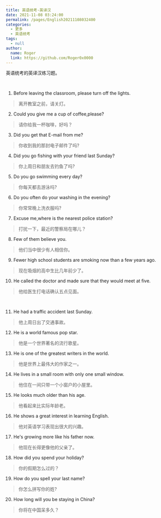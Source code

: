 ```yaml
---
title: 英语统考-英译汉
date: 2021-11-08 03:24:00
permalink: /pages/English20211108032400
categories: 
  - 更多
  - 英语统考
tags: 
  - null
author: 
  name: Roger
  link: https://github.com/Roger0x0000
---
```


英语统考的英译汉练习题。

<!-- more -->

</br>

1. Before leaving the classroom, please turn off the lights.
> 离开教室之前，请关灯。

2. Could you give me a cup of coffee,please?
> 请你给我一杯咖啡，好吗？

3. Did you get that E-mail from me?
> 你收到我的那封电子邮件了吗?

4. Did you go fishing with your friend last Sunday?
> 你上周日和朋友去钓鱼了吗?

5. Do you go swimming every day?
> 你每天都去游泳吗?

6. Do you often do your washing in the evening?
> 你常常晚上洗衣服吗?

7. Excuse me,where is the nearest police station?
> 打扰一下，最近的警察局在哪儿？

8. Few of them believe you.
> 他们当中很少有人相信你。

9. Fewer high school students are smoking now than a few years ago.
> 现在吸烟的高中生比几年前少了。

10. He called the doctor and made sure that they would meet at five.  
> 他给医生打电话确认五点见面。

</br>

11. He had a traffic accident last Sunday.
> 他上周日出了交通事故。

12. He is a world famous pop star.
> 他是一个世界著名的流行歌星。

13. He is one of the greatest writers in the world.
> 他是世界上最伟大的作家之一。

14. He lives in a small room with only one small window.
> 他住在一间只带一个小窗户的小屋里。

15. He looks much older than his age.
> 他看起来比实际年龄老。

16. He shows a great interest in learning English.
> 他对英语学习表现出很大的兴趣。

17. He's growing more like his father now.
> 他现在长得更像他的父亲了。

18. How did you spend your holiday?
> 你的假期怎么过的？

19. How do you spell your last name?
> 你怎么拼写你的姓?

20. How long will you be staying in China?
> 你将在中国呆多久？

</br>


</br>


</br>


</br>


</br>


</br>


</br>

</br>